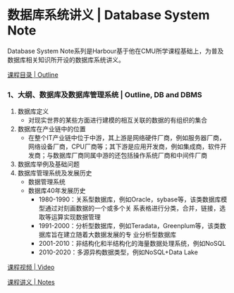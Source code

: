 # 数据库系统讲义 | Database System Note
Database System Note系列是Harbour基于他在CMU所学课程基础上，为普及数据库相关知识所开设的数据库系统讲义。

[课程目录 | Outline](https://github.com/cnosdb/presentations/tree/main/Database%20System%20Note)

### 1、大纲、数据库及数据库管理系统 | Outline, DB and DBMS
1. 数据库定义
   - 对现实世界的某些方面进行建模的相互关联的数据的有组织的集合
2. 数据库在产业链中的位置
   - 在整个IT产业链中位于中游，其上游是网络硬件厂商，例如服务器厂商，网络设备厂商，CPU厂商等；其下游是应用开发商，例如集成商，软件开发商；与数据库厂商同属中游的还包括操作系统厂商和中间件厂商
3. 数据库举例及基础问题
4. 数据库管理系统及发展历史
   - 数据管理系统
   - 数据库40年发展历史
     - 1980-1990：关系型数据库，例如Oracle，sybase等，该类数据库模型通过对刻画数据的一个或多个关
系表格进行分类，合并，链接，选取等运算实现数据管理
     - 1991-2000：分析型数据库，例如Teradata，Greenplum等，该类数据库旨在建立随着大数据发展的专 业分析型数据库
     - 2001-2010：非结构化和半结构化的海量数据处理系统，例如NoSQL
     - 2010-2020：多源异构数据类型，例如NoSQL+Data Lake

[课程视频 | Video](https://www.bilibili.com/video/BV1zi4y1Q7dh)

[课程讲义 | Notes](https://github.com/cnosdb/presentations/blob/main/Database%20System%20Note%20/Lecture1.pdf)
